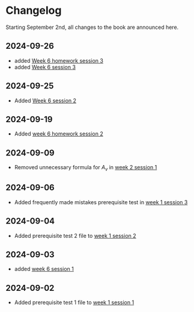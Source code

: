 # Changelog

Starting September 2nd, all changes to the book are announced here.

## 2024-09-26
- added [Week 6 homework session 3](week_6/homework_3/intro.md)
- added [Week 6 session 3](week_6/homework_3/intro.md)

## 2024-09-25
- Added [Week 6 session 2](week_6/session_2/intro.md)

## 2024-09-19
- Added [week 6 homework session 2](week_6/homework_2/intro.md)

## 2024-09-09
- Removed unnecessary formula for $A_v$ in [week 2 session 1](week_2/session_1/intro.ipynb)

## 2024-09-06
- Added frequently made mistakes prerequisite test in [week 1 session 3](week_1/session_3/FMM.md)

## 2024-09-04
- Added prerequisite test 2 file to [week 1 session 2](week_1/session_2/intro.md)

## 2024-09-03
- added [week 6 session 1](week_6/session_1/intro.ipynb)

## 2024-09-02
- Added prerequisite test 1 file to [week 1 session 1](week_1/session_1/intro.md)